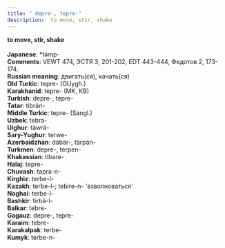 ```yaml
---
title: " depre-, tepre-"
description:  to move, stir, shake
---
```

<strong> to move, stir, shake</strong><br><br>
<strong>Japanese</strong>:  *tǝ́mp-<br>
<strong>Comments</strong>:  VEWT 474, ЭСТЯ 3, 201-202, EDT 443-444, Федотов 2, 173-174.<br>
<strong>Russian meaning</strong>:  двигать(ся), качать(ся)<br>
<strong>Old Turkic</strong>:  tepre- (OUygh.)<br>
<strong>Karakhanid</strong>:  tepre- (MK, KB)<br>
<strong>Turkish</strong>:  depre-, tepre-<br>
<strong>Tatar</strong>:  tibrän-<br>
<strong>Middle Turkic</strong>:  tepre- (Sangl.)<br>
<strong>Uzbek</strong>:  tebra-<br>
<strong>Uighur</strong>:  täwrä-<br>
<strong>Sary-Yughur</strong>:  terwe-<br>
<strong>Azerbaidzhan</strong>:  däbär-, tärpän-<br>
<strong>Turkmen</strong>:  depre-, terpen-<br>
<strong>Khakassian</strong>:  tibǝre-<br>
<strong>Halaj</strong>:  tepre-<br>
<strong>Chuvash</strong>:  tapra-n-<br>
<strong>Kirghiz</strong>:  terbe-l-<br>
<strong>Kazakh</strong>:  terbe-l-; tebire-n- 'взволноваться'<br>
<strong>Noghai</strong>:  terbe-l-<br>
<strong>Bashkir</strong>:  tirbä-l-<br>
<strong>Balkar</strong>:  tebre-<br>
<strong>Gagauz</strong>:  depre-, tepre-<br>
<strong>Karaim</strong>:  tebre-<br>
<strong>Karakalpak</strong>:  terbe-<br>
<strong>Kumyk</strong>:  terbe-n-<br>


